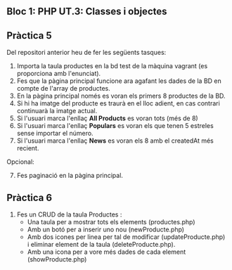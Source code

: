 ## Bloc 1: PHP UT.3: Classes i objectes

## Pràctica 5

Del repositori anterior heu de fer les següents tasques:

1. Importa la taula productes en la bd test de la màquina vagrant (es proporciona amb l'enunciat).
2. Fes que la pàgina principal funcione ara agafant les dades de la BD en compte de l'array de productes.
3. En la pàgina principal només es voran els primers 8 productes de la BD.
4. Si hi ha imatge del producte es traurà en el lloc adient, en cas contrari continuarà la imatge actual.
5. Si l'usuari marca l'enllaç **All Products** es voran tots (més de 8)
6. Si l'usuari marca l'enllaç **Populars** es voran els que tenen 5 estreles sense importar el número.
7. Si l'usuari marca l'enllaç **News** es voran els 8 amb el createdAt més recient.

Opcional:

7. Fes paginació en la pàgina principal.

## Pràctica 6

1. Fes un CRUD de la taula Productes :
    * Una taula per a mostrar tots els elements (productes.php)
    * Amb un botó per a inserir uno nou (newProducte.php)
    * Amb dos icones per linea per tal de modificar (updateProducte.php) i eliminar element de la taula (deleteProducte.php).
    * Amb una icona per a vore més dades de cada element (showProducte.php)